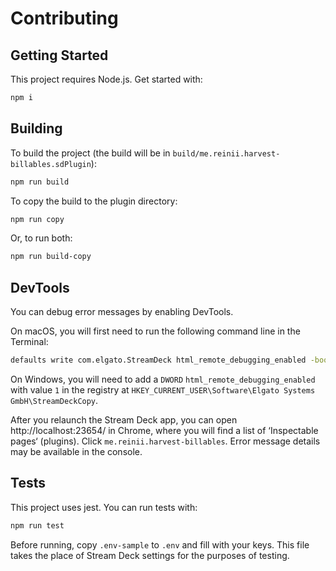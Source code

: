 # Contributing

## Getting Started

This project requires Node.js. Get started with:

```sh
npm i
```

## Building

To build the project (the build will be in `build/me.reinii.harvest-billables.sdPlugin`):

```sh
npm run build
```

To copy the build to the plugin directory:

```sh
npm run copy
```

Or, to run both:

```sh
npm run build-copy
```

## DevTools

You can debug error messages by enabling DevTools.

On macOS, you will first need to run the following command line in the Terminal:

```sh
defaults write com.elgato.StreamDeck html_remote_debugging_enabled -bool YESCopy
```

On Windows, you will need to add a `DWORD` `html_remote_debugging_enabled` with value `1` in the
registry at `HKEY_CURRENT_USER\Software\Elgato Systems GmbH\StreamDeckCopy`.

After you relaunch the Stream Deck app, you can open http://localhost:23654/ in Chrome, where you
will find a list of ‘Inspectable pages‘ (plugins). Click `me.reinii.harvest-billables`.
Error message details may be available in the console.

## Tests

This project uses jest. You can run tests with:

```sh
npm run test
```

Before running, copy `.env-sample` to `.env` and fill with your keys. This file takes the place
of Stream Deck settings for the purposes of testing.
